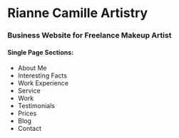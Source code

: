 # Rianne Camille Artistry

### Business Website for Freelance Makeup Artist

#### Single Page Sections:
* About Me
* Interesting Facts
* Work Experience
* Service
* Work
* Testimonials
* Prices
* Blog
* Contact
